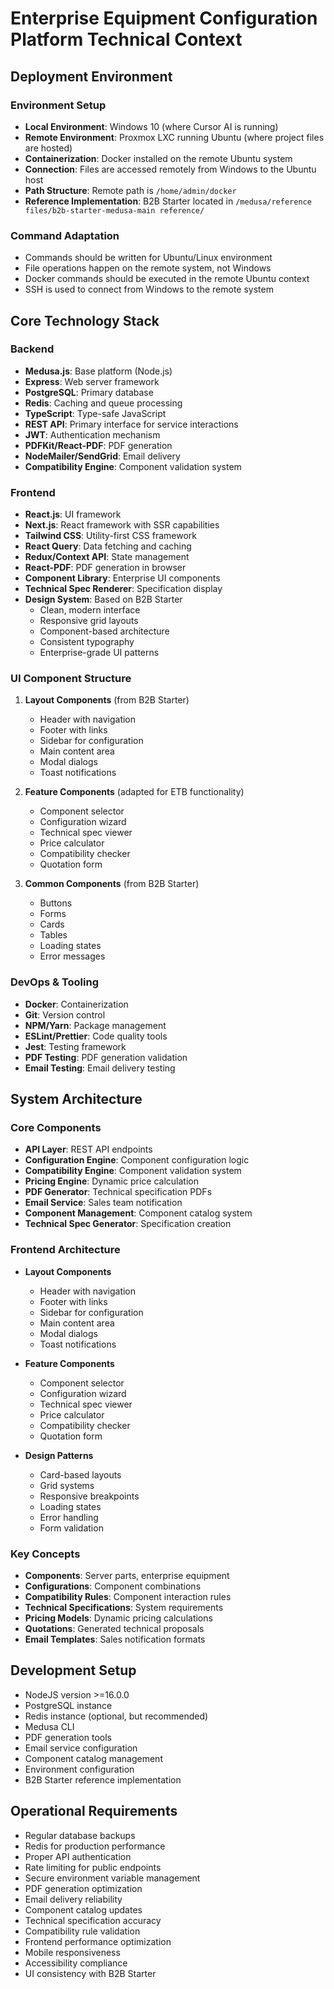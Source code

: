 # Enterprise Equipment Configuration Platform Technical Context

## Deployment Environment

### Environment Setup
- **Local Environment**: Windows 10 (where Cursor AI is running)
- **Remote Environment**: Proxmox LXC running Ubuntu (where project files are hosted)
- **Containerization**: Docker installed on the remote Ubuntu system
- **Connection**: Files are accessed remotely from Windows to the Ubuntu host
- **Path Structure**: Remote path is `/home/admin/docker`
- **Reference Implementation**: B2B Starter located in `/medusa/reference files/b2b-starter-medusa-main reference/`

### Command Adaptation
- Commands should be written for Ubuntu/Linux environment
- File operations happen on the remote system, not Windows
- Docker commands should be executed in the remote Ubuntu context
- SSH is used to connect from Windows to the remote system

## Core Technology Stack

### Backend
- **Medusa.js**: Base platform (Node.js)
- **Express**: Web server framework
- **PostgreSQL**: Primary database
- **Redis**: Caching and queue processing
- **TypeScript**: Type-safe JavaScript
- **REST API**: Primary interface for service interactions
- **JWT**: Authentication mechanism
- **PDFKit/React-PDF**: PDF generation
- **NodeMailer/SendGrid**: Email delivery
- **Compatibility Engine**: Component validation system

### Frontend
- **React.js**: UI framework
- **Next.js**: React framework with SSR capabilities
- **Tailwind CSS**: Utility-first CSS framework
- **React Query**: Data fetching and caching
- **Redux/Context API**: State management
- **React-PDF**: PDF generation in browser
- **Component Library**: Enterprise UI components
- **Technical Spec Renderer**: Specification display
- **Design System**: Based on B2B Starter
  - Clean, modern interface
  - Responsive grid layouts
  - Component-based architecture
  - Consistent typography
  - Enterprise-grade UI patterns

### UI Component Structure
1. **Layout Components** (from B2B Starter)
   - Header with navigation
   - Footer with links
   - Sidebar for configuration
   - Main content area
   - Modal dialogs
   - Toast notifications

2. **Feature Components** (adapted for ETB functionality)
   - Component selector
   - Configuration wizard
   - Technical spec viewer
   - Price calculator
   - Compatibility checker
   - Quotation form

3. **Common Components** (from B2B Starter)
   - Buttons
   - Forms
   - Cards
   - Tables
   - Loading states
   - Error messages

### DevOps & Tooling
- **Docker**: Containerization
- **Git**: Version control
- **NPM/Yarn**: Package management
- **ESLint/Prettier**: Code quality tools
- **Jest**: Testing framework
- **PDF Testing**: PDF generation validation
- **Email Testing**: Email delivery testing

## System Architecture

### Core Components
- **API Layer**: REST API endpoints
- **Configuration Engine**: Component configuration logic
- **Compatibility Engine**: Component validation system
- **Pricing Engine**: Dynamic price calculation
- **PDF Generator**: Technical specification PDFs
- **Email Service**: Sales team notification
- **Component Management**: Component catalog system
- **Technical Spec Generator**: Specification creation

### Frontend Architecture
- **Layout Components**
  - Header with navigation
  - Footer with links
  - Sidebar for configuration
  - Main content area
  - Modal dialogs
  - Toast notifications

- **Feature Components**
  - Component selector
  - Configuration wizard
  - Technical spec viewer
  - Price calculator
  - Compatibility checker
  - Quotation form

- **Design Patterns**
  - Card-based layouts
  - Grid systems
  - Responsive breakpoints
  - Loading states
  - Error handling
  - Form validation

### Key Concepts
- **Components**: Server parts, enterprise equipment
- **Configurations**: Component combinations
- **Compatibility Rules**: Component interaction rules
- **Technical Specifications**: System requirements
- **Pricing Models**: Dynamic pricing calculations
- **Quotations**: Generated technical proposals
- **Email Templates**: Sales notification formats

## Development Setup
- NodeJS version >=16.0.0
- PostgreSQL instance
- Redis instance (optional, but recommended)
- Medusa CLI
- PDF generation tools
- Email service configuration
- Component catalog management
- Environment configuration
- B2B Starter reference implementation

## Operational Requirements
- Regular database backups
- Redis for production performance
- Proper API authentication
- Rate limiting for public endpoints
- Secure environment variable management
- PDF generation optimization
- Email delivery reliability
- Component catalog updates
- Technical specification accuracy
- Compatibility rule validation
- Frontend performance optimization
- Mobile responsiveness
- Accessibility compliance
- UI consistency with B2B Starter 